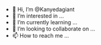 - 👋 Hi, I’m @Kanyedagiant
- 👀 I’m interested in ...
- 🌱 I’m currently learning ...
- 💞️ I’m looking to collaborate on ...
- 📫 How to reach me ...

<!---
Kanyedagiant/Kanyedagiant is a ✨ special ✨ repository because its `README.md` (this file) appears on your GitHub profile.
You can click the Preview link to take a look at your changes.
--->

